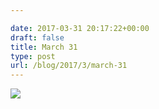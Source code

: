 ```yaml
---

date: 2017-03-31 20:17:22+00:00
draft: false
title: March 31
type: post
url: /blog/2017/3/march-31
---
```


![](/images/2017-03-31-20173march-31/FullSizeRender.jpg)

